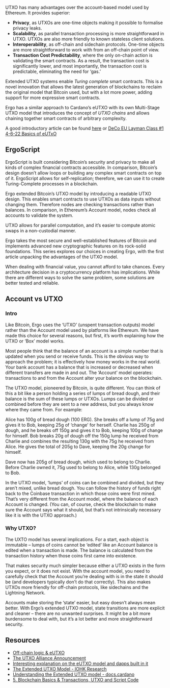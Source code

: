 UTXO has many advantages over the account-based model used by Ethereum. It provides superior:

- **Privacy**, as UTXOs are one-time objects making it possible to formalise privacy leaks.
- **Scalability**, as parallel transaction processing is more straightforward in UTXO. UTXOs are also more friendly to known stateless client solutions.
- **Interoperability**, as off-chain and sidechain protocols. One-time objects are more straightforward to work with from an off-chain point of view.
- **Transaction Cost Predictability**, where the only on-chain action is validating the smart contracts. As a result, the transaction cost is significantly lower, and most importantly, the transaction cost is predictable, eliminating the need for ‘gas.’

Extended UTXO systems enable *Turing complete* smart contracts. This is a novel innovation that allows the latest generation of blockchains to reclaim the original model that Bitcoin used, but with a lot more power, adding support for more expressive smart contracts. 

 Ergo has a similar approach to Cardano’s eUTXO with its own Multi-Stage UTXO model that introduces the concept of *UTXO chains* and allows chaining together smart contracts of arbitrary complexity. 

A good introductory article can be found [here](https://dav009.medium.com/learning-ergo-101-blockchain-paradigm-eutxo-c90b0274cf5e) or [DeCo EU Layman Class #1 4-6-22 Basics of eUTxO](https://www.youtube.com/watch?v=SAWeW6wajEw)

## ErgoScript

ErgoScript is built considering Bitcoin’s security and privacy to make all kinds of complex financial contracts accessible. In comparison, Bitcoin’s design doesn’t allow loops or building any complex smart contracts on top of it. ErgoScript allows for self-replication; therefore, we can use it to create Turing-Complete processes in a blockchain.

Ergo extended Bitcoin’s UTXO model by introducing a readable UTXO design. This enables smart contracts to use UTXOs as data inputs without changing them. Therefore nodes are checking transactions rather than balances. In comparison, in Ethereum’s Account model, nodes check all accounts to validate the system.

UTXO allows for parallel computation, and it’s easier to compute atomic swaps in a non-custodial manner. 

Ergo takes the most secure and well-established features of Bitcoin and implements advanced new cryptographic features on its rock-solid foundations. This series explores our choices in creating Ergo, with the first article unpacking the advantages of the UTXO model.

When dealing with financial value, you cannot afford to take chances. Every architecture decision in a cryptocurrency platform has implications. While there are different ways to solve the same problem, some solutions are better tested and reliable.

## Account vs UTXO

### Intro

Like Bitcoin, Ergo uses the ‘UTXO’ (unspent transaction outputs) model rather than the Account model used by platforms like Ethereum. We have made this choice for several reasons, but first, it’s worth explaining how the UTXO or ‘Box’ model works.

Most people think that the balance of an account is a simple number that is updated when you send or receive funds. This is the obvious way to approach the problem; it is effectively how money works in the real world. Your bank account has a balance that is increased or decreased when different transfers are made in and out. The ‘Account’ model operates: transactions to and from the Account alter your balance on the blockchain.

The UTXO model, pioneered by Bitcoin, is quite different. You can think of this a bit like a person holding a series of lumps of bread dough, and their balance is the sum of these lumps or UTXOs. Lumps can be divided or combined before they are sent to a new address, but you always know where they came from. For example:

Alice has 100g of bread dough (100 ERG). She breaks off a lump of 75g and gives it to Bob, keeping 25g of ‘change’ for herself.
Charlie has 250g of dough, and he breaks off 150g and gives it to Bob, keeping 100g of change for himself.
Bob breaks 20g of dough off the 150g lump he received from Charlie and combines the resulting 130g with the 75g he received from Alice. He gives the total of 205g to Dave, keeping the 20g change for himself.

Dave now has 205g of bread dough, which used to belong to Charlie. Before Charlie owned it, 75g used to belong to Alice, while 130g belonged to Bob.

In the UTXO model, ‘lumps’ of coins can be combined and divided, but they aren’t mixed, unlike bread dough. You can follow the history of funds right back to the Coinbase transaction in which those coins were first mined. That’s very different from the Account model, where the balance of each Account is changed. (You can, of course, check the blockchain to make sure the Account says what it should, but that’s not intrinsically necessary like it is with the UTXO approach.)

### Why UTXO?

The UXTO model has several implications. For a start, each object is immutable – lumps of coins cannot be ‘edited’ like an Account balance is edited when a transaction is made. The balance is calculated from the transaction history when those coins first came into existence. 

That makes security much simpler because either a UTXO exists in the form you expect, or it does not exist. With the account model, you need to carefully check that the Account you’re dealing with is in the state it should be (and developers typically don’t do that correctly). This also makes UTXOs more friendly for off-chain protocols, like sidechains and the Lightning Network.

Accounts make storing the ‘state’ easier, but easy doesn’t always mean better. With Ergo’s extended UTXO model, state transitions are more explicit and cleaner – there are no unwanted surprises. It might be a bit more burdensome to deal with, but it’s a lot better and more straightforward security.


## Resources

- [Off-chain logic & eUTXO](https://ergoplatform.org/en/blog/2021-10-04-off-chain-logic-and-eutxo/)
- [The UTXO Alliance Announcement](https://ergoplatform.org/en/blog/2021-09-26-the-utxo-alliance/)
- [Interesting explanation on the eUTXO model and dapps built in it](https://youtu.be/Yt4Sg6rs80Q)
- [The Extended UTXO Model - IOHK Research](https://iohk.io/en/research/library/papers/the-extended-utxo-model/)
- [Understanding the Extended UTXO model - docs.cardano](https://docs.cardano.org/plutus/eutxo-explainer)
- [5. Blockchain Basics & Transactions, UTXO and Script Code](https://www.youtube.com/watch?v=zGDTt9Q3vyM)
